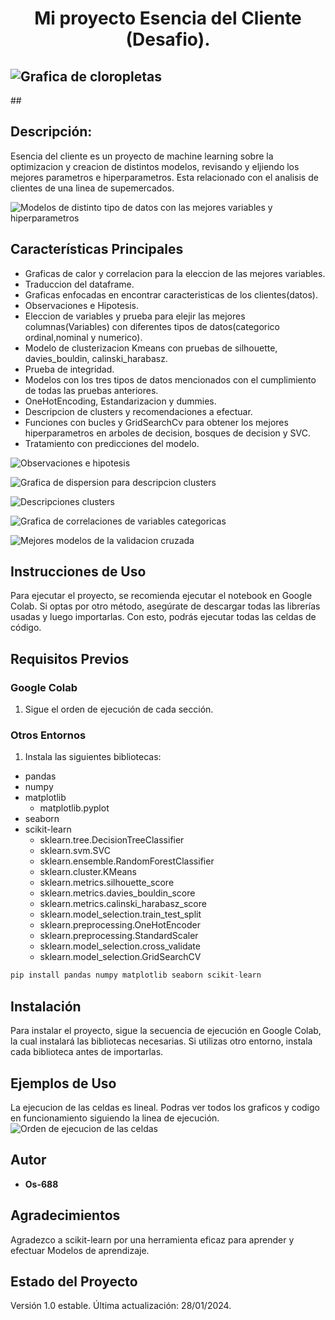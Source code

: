 <p align="center">
   <h1 align="center"> Mi proyecto Esencia del Cliente (Desafio).</h1>
</p>


## <p align="center">
## <img src="Imagenes/Grafica7.PNG" alt="Grafica de cloropletas">
##</p>

## Descripción:

Esencia del cliente es un proyecto de machine learning sobre la optimizacion y creacion de distintos modelos, revisando y eljiendo los mejores parametros e hiperparametros. 
Esta relacionado con el analisis de clientes de una linea de supemercados.

![Modelos de distinto tipo de datos con las mejores variables y hiperparametros](Imagenes/img_descripcion.PNG)

## Características Principales

- Graficas de calor y correlacion para la eleccion de las mejores variables.
- Traduccion del dataframe.
- Graficas enfocadas en encontrar caracteristicas de los clientes(datos).
- Observaciones e Hipotesis.
- Eleccion de variables y prueba para elejir las mejores columnas(Variables) con diferentes tipos de datos(categorico ordinal,nominal y numerico).
- Modelo de clusterizacion Kmeans con pruebas de silhouette, davies_bouldin, calinski_harabasz.
- Prueba de integridad.
- Modelos con los tres tipos de datos mencionados con el cumplimiento de todas las pruebas anteriores.
- OneHotEncoding, Estandarizacion y dummies.
- Descripcion de clusters y recomendaciones a efectuar.
- Funciones con bucles y GridSearchCv para obtener los mejores hiperparametros en arboles de decision, bosques de decision y SVC.
- Tratamiento con predicciones del modelo.

![Observaciones e hipotesis](Imagenes/img_2.PNG)

![Grafica de dispersion para descripcion clusters](Imagenes/img-3.PNG)

![Descripciones clusters](Imagenes/img_4.PNG)

![Grafica de correlaciones de variables categoricas](Imagenes/img_5.PNG)

![Mejores modelos de la validacion cruzada](Imagenes/img_6.PNG)

## Instrucciones de Uso

Para ejecutar el proyecto, se recomienda ejecutar el notebook en Google Colab. Si optas por otro método, asegúrate de descargar todas las librerías usadas y luego importarlas. Con esto, podrás ejecutar todas las celdas de código.


## Requisitos Previos

### Google Colab
1. Sigue el orden de ejecución de cada sección.

### Otros Entornos
1. Instala las siguientes bibliotecas:
   
  - pandas
  - numpy
  - matplotlib
     - matplotlib.pyplot 
  - seaborn
  - scikit-learn
     - sklearn.tree.DecisionTreeClassifier
     - sklearn.svm.SVC
     - sklearn.ensemble.RandomForestClassifier
     - sklearn.cluster.KMeans
     - sklearn.metrics.silhouette_score
     - sklearn.metrics.davies_bouldin_score
     - sklearn.metrics.calinski_harabasz_score
     - sklearn.model_selection.train_test_split
     - sklearn.preprocessing.OneHotEncoder
     - sklearn.preprocessing.StandardScaler
     - sklearn.model_selection.cross_validate
     - sklearn.model_selection.GridSearchCV


```python
pip install pandas numpy matplotlib seaborn scikit-learn

```

## Instalación

Para instalar el proyecto, sigue la secuencia de ejecución en Google Colab, la cual instalará las bibliotecas necesarias. Si utilizas otro entorno, instala cada biblioteca antes de importarlas.

## Ejemplos de Uso

La ejecucion de las celdas es lineal. Podras ver todos los graficos y codigo en funcionamiento siguiendo la linea de ejecución.
![Orden de ejecucion de las celdas](Imagenes/img_orden_ejecucion.PNG)

## Autor

- **Os-688**

## Agradecimientos

Agradezco a scikit-learn por una herramienta eficaz para aprender y efectuar Modelos de aprendizaje.

## Estado del Proyecto

Versión 1.0 estable. Última actualización: 28/01/2024.
